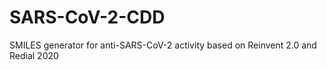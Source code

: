 # SARS-CoV-2-CDD
SMILES generator for anti-SARS-CoV-2 activity based  on Reinvent 2.0 and Redial 2020
